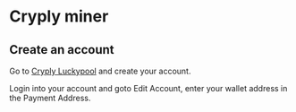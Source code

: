 # Cryply miner

## Create an account

Go to [Cryply Luckypool](https://cryply.luckypool.org/) and create your account. 

Login into your account and goto Edit Account, enter your wallet address in the Payment Address.
